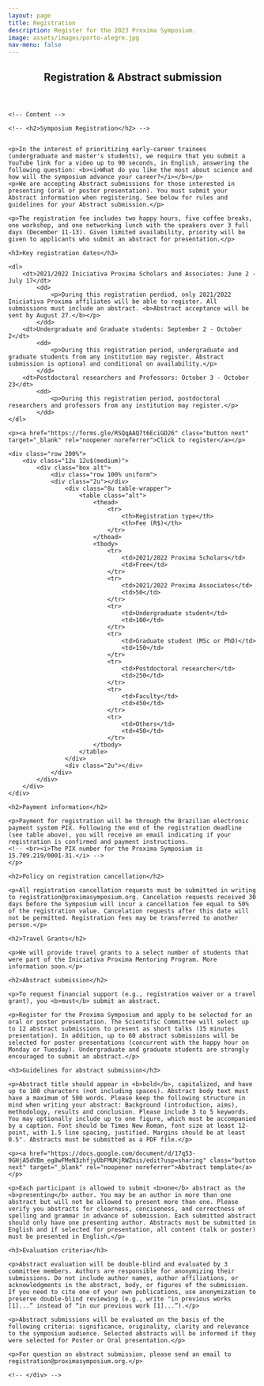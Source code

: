 ```yaml
---
layout: page
title: Registration
description: Register for the 2023 Proxima Symposium.
image: assets/images/porto-alegre.jpg
nav-menu: false
---
```


<!-- Main -->
<div id="main" class="alt">

<!-- One -->
<section id="one">
	<div class="inner">
	<header class="major">
		<h1>Registration & Abstract submission</h1>
	</header>

	<!-- Content -->
	
	<!-- <h2>Symposium Registration</h2> -->


	<p>In the interest of prioritizing early-career trainees (undergraduate and master's students), we require that you submit a YouTube link for a video up to 90 seconds, in English, answering the following question: <b><i>What do you like the most about science and how will the symposium advance your career?</i></b></p>
	<p>We are accepting Abstract submissions for those interested in presenting (oral or poster presentation). You must submit your Abstract information when registering. See below for rules and guidelines for your Abstract submission.</p>

	<p>The registration fee includes two happy hours, five coffee breaks, one workshop, and one networking lunch with the speakers over 3 full days (December 11-13). Given limited availability, priority will be given to applicants who submit an abstract for presentation.</p>

	<h3>Key registration dates</h3>

	<dl>
		<dt>2021/2022 Iniciativa Proxima Scholars and Associates: June 2 - July 17</dt>
			<dd>
				<p>During this registration perdiod, only 2021/2022 Iniciativa Proxima affiliates will be able to register. All submissions must include an abstract. <b>Abstract acceptance will be sent by August 27.</b></p>
			</dd>
		<dt>Undergraduate and Graduate students: September 2 - October 2</dt>
			<dd>
				<p>During this registration period, undergraduate and graduate students from any institution may register. Abstract submission is optional and conditional on availability.</p>
			</dd>
		<dt>Postdoctoral researchers and Professors: October 3 - October 23</dt>
			<dd>
				<p>During this registration period, postdoctoral researchers and professors from any institution may register.</p>
			</dd>
	</dl>
	
	<p><a href="https://forms.gle/RSQqAAQ7t6EciGD26" class="button next" target="_blank" rel="noopener noreferrer">Click to register</a></p>

	<div class="row 200%">
		<div class="12u 12u$(medium)">
			<div class="box alt">
				<div class="row 100% uniform">
				<div class="2u"></div>
					<div class="8u table-wrapper">
						<table class="alt">
							<thead>
								<tr>
									<th>Registration type</th>
									<th>Fee (R$)</th>
								</tr>
							</thead>
							<tbody>
								<tr>
									<td>2021/2022 Proxima Scholars</td>
									<td>Free</td>
								</tr>
								<tr>
									<td>2021/2022 Proxima Associates</td>
									<td>50</td>
								</tr>
								<tr>
									<td>Undergraduate student</td>
									<td>100</td>
								</tr>
								<tr>
									<td>Graduate student (MSc or PhD)</td>
									<td>150</td>
								</tr>
								<tr>
									<td>Postdoctoral researcher</td>
									<td>250</td>
								</tr>
								<tr>
									<td>Faculty</td>
									<td>450</td>
								</tr>
								<tr>
									<td>Others</td>
									<td>450</td>
								</tr>
							</tbody>
						</table>
					</div>
					<div class="2u"></div>
				</div>
			</div>
		</div>
	</div>

	<h2>Payment information</h2>

	<p>Payment for registration will be through the Brazilian electronic payment system PIX. Following the end of the registration deadline (see table above), you will receive an email indicating if your registration is confirmed and payment instructions.
	<!-- <br><i>The PIX number for the Proxima Symposium is 15.709.219/0001-31.</i> -->
	</p>

	<h2>Policy on registration cancellation</h2>

	<p>All registration cancellation requests must be submitted in writing to registration@proximasymposium.org. Cancelation requests received 30 days before the Symposium will incur a cancellation fee equal to 50% of the registration value. Cancelation requests after this date will not be permitted. Registration fees may be transferred to another person.</p>
	
	<h2>Travel Grants</h2>

	<p>We will provide travel grants to a select number of students that were part of the Iniciativa Proxima Mentoring Program. More information soon.</p>

	<h2>Abstract submission</h2>

	<p>To request financial support (e.g., registration waiver or a travel grant), you <b>must</b> submit an abstract.

	<p>Register for the Proxima Symposium and apply to be selected for an oral or poster presentation. The Scientific Committee will select up to 12 abstract submissions to present as short talks (15 minutes presentation). In addition, up to 60 abstract submissions will be selected for poster presentations (concurrent with the happy hour on Monday or Tuesday). Undergraduate and graduate students are strongly encouraged to submit an abstract.</p>

	<h3>Guidelines for abstract submission</h3>

	<p>Abstract title should appear in <b>bold</b>, capitalized, and have up to 100 characters (not including spaces). Abstract body text must have a maximum of 500 words. Please keep the following structure in mind when writing your abstract: Background (introduction, aims), methodology, results and conclusion. Please include 3 to 5 keywords. You may optionally include up to one figure, which must be accompanied by a caption. Font should be Times New Roman, font size at least 12-point, with 1.5 line spacing, justified. Margins should be at least 0.5". Abstracts must be submitted as a PDF file.</p>

	<p><a href="https://docs.google.com/document/d/17q53-9GHjA5dVBm_eg8wFMeN3zhfjyUbFMUKjRWZnis/edit?usp=sharing" class="button next" target="_blank" rel="noopener noreferrer">Abstract template</a></p>

	<p>Each participant is allowed to submit <b>one</b> abstract as the <b>presenting</b> author. You may be an author in more than one abstract but will not be allowed to present more than one. Please verify you abstracts for clearness, conciseness, and correctness of spelling and grammar in advance of submission. Each submitted abstract should only have one presenting author. Abstracts must be submitted in English and if selected for presentation, all content (talk or poster) must be presented in English.</p>

	<h3>Evaluation criteria</h3>

	<p>Abstract evaluation will be double-blind and evaluated by 3 committee members. Authors are responsible for anonymizing their submissions. Do not include author names, author affiliations, or acknowledgments in the abstract, body, or figures of the submission. If you need to cite one of your own publications, use anonymization to preserve double-blind reviewing (e.g., write "in previous works [1]...” instead of “in our previous work [1]...”).</p>

	<p>Abstract submissions will be evaluated on the basis of the following criteria: significance, originality, clarity and relevance to the symposium audience. Selected abstracts will be informed if they were selected for Poster or Oral presentation.</p>

	<p>For question on abstract submission, please send an email to registration@proximasymposium.org.</p>

	<!-- </div> -->
<!-- </section> -->
<!-- </div> -->